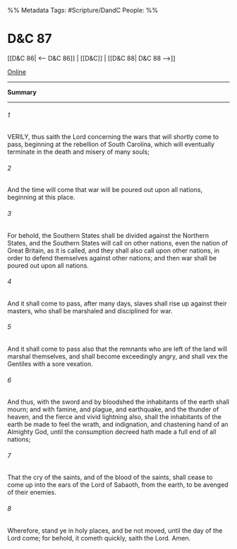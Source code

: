 %% Metadata
Tags: #Scripture/DandC
People: 
%%
# D&C 87
[[D&C 86| <-- D&C 86]] | [[D&C]] | [[D&C 88| D&C 88 -->]]

[Online](https://churchofjesuschrist.org/study/scriptures/dc-testament/dc/87?lang=eng)

---
__Summary__



---
###### 1
VERILY, thus saith the Lord concerning the wars that will shortly come to pass, beginning at the rebellion of South Carolina, which will eventually terminate in the death and misery of many souls;
###### 2
And the time will come that war will be poured out upon all nations, beginning at this place.
###### 3
For behold, the Southern States shall be divided against the Northern States, and the Southern States will call on other nations, even the nation of Great Britain, as it is called, and they shall also call upon other nations, in order to defend themselves against other nations; and then war shall be poured out upon all nations.
###### 4
And it shall come to pass, after many days, slaves shall rise up against their masters, who shall be marshaled and disciplined for war.
###### 5
And it shall come to pass also that the remnants who are left of the land will marshal themselves, and shall become exceedingly angry, and shall vex the Gentiles with a sore vexation.
###### 6
And thus, with the sword and by bloodshed the inhabitants of the earth shall mourn; and with famine, and plague, and earthquake, and the thunder of heaven, and the fierce and vivid lightning also, shall the inhabitants of the earth be made to feel the wrath, and indignation, and chastening hand of an Almighty God, until the consumption decreed hath made a full end of all nations;
###### 7
That the cry of the saints, and of the blood of the saints, shall cease to come up into the ears of the Lord of Sabaoth, from the earth, to be avenged of their enemies.
###### 8
Wherefore, stand ye in holy places, and be not moved, until the day of the Lord come; for behold, it cometh quickly, saith the Lord. Amen.




